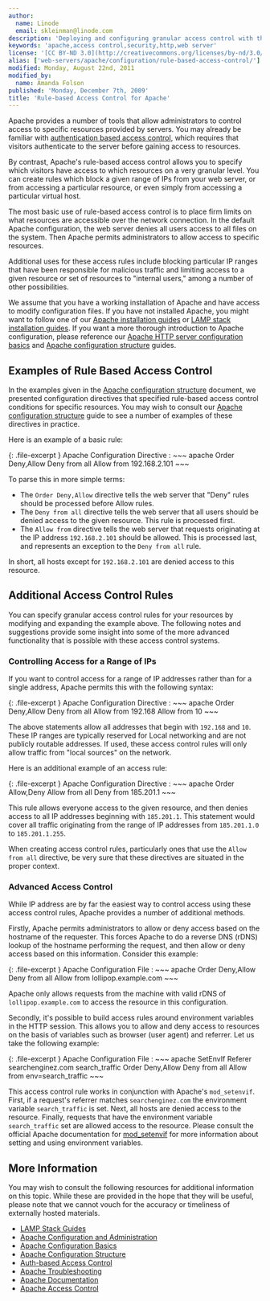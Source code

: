 ```yaml
---
author:
  name: Linode
  email: skleinman@linode.com
description: 'Deploying and configuring granular access control with the Apache web server.'
keywords: 'apache,access control,security,http,web server'
license: '[CC BY-ND 3.0](http://creativecommons.org/licenses/by-nd/3.0/us/)'
alias: ['web-servers/apache/configuration/rule-based-access-control/']
modified: Monday, August 22nd, 2011
modified_by:
  name: Amanda Folson
published: 'Monday, December 7th, 2009'
title: 'Rule-based Access Control for Apache'
---
```


Apache provides a number of tools that allow administrators to control access to specific resources provided by servers. You may already be familiar with [authentication based access control](/docs/web-servers/apache/configuration/http-authentication), which requires that visitors authenticate to the server before gaining access to resources.

By contrast, Apache's rule-based access control allows you to specify which visitors have access to which resources on a very granular level. You can create rules which block a given range of IPs from your web server, or from accessing a particular resource, or even simply from accessing a particular virtual host.

The most basic use of rule-based access control is to place firm limits on what resources are accessible over the network connection. In the default Apache configuration, the web server denies all users access to all files on the system. Then Apache permits administrators to allow access to specific resources.

Additional uses for these access rules include blocking particular IP ranges that have been responsible for malicious traffic and limiting access to a given resource or set of resources to "internal users," among a number of other possibilities.

We assume that you have a working installation of Apache and have access to modify configuration files. If you have not installed Apache, you might want to follow one of our [Apache installation guides](/docs/web-servers/apache/) or [LAMP stack installation guides](/docs/lamp-guides/). If you want a more thorough introduction to Apache configuration, please reference our [Apache HTTP server configuration basics](/docs/web-servers/apache/configuration/configuration-basics) and [Apache configuration structure](/docs/web-servers/apache/configuration/configuration-structure) guides.

Examples of Rule Based Access Control
-------------------------------------

In the examples given in the [Apache configuration structure](/docs/web-servers/apache/configuration/configuration-structure) document, we presented configuration directives that specified rule-based access control conditions for specific resources. You may wish to consult our [Apache configuration structure](/docs/web-servers/apache/configuration/configuration-structure) guide to see a number of examples of these directives in practice.

Here is an example of a basic rule:

{: .file-excerpt }
Apache Configuration Directive
:   ~~~ apache
    Order Deny,Allow
    Deny from all
    Allow from 192.168.2.101
    ~~~

To parse this in more simple terms:

-   The `Order Deny,Allow` directive tells the web server that "Deny" rules should be processed before Allow rules.
-   The `Deny from all` directive tells the web server that all users should be denied access to the given resource. This rule is processed first.
-   The `Allow from` directive tells the web server that requests originating at the IP address `192.168.2.101` should be allowed. This is processed last, and represents an exception to the `Deny from all` rule.

In short, all hosts except for `192.168.2.101` are denied access to this resource.

Additional Access Control Rules
-------------------------------

You can specify granular access control rules for your resources by modifying and expanding the example above. The following notes and suggestions provide some insight into some of the more advanced functionality that is possible with these access control systems.

### Controlling Access for a Range of IPs

If you want to control access for a range of IP addresses rather than for a single address, Apache permits this with the following syntax:

{: .file-excerpt }
Apache Configuration Directive
:   ~~~ apache
    Order Deny,Allow
    Deny from all
    Allow from 192.168
    Allow from 10
    ~~~

The above statements allow all addresses that begin with `192.168` and `10`. These IP ranges are typically reserved for Local networking and are not publicly routable addresses. If used, these access control rules will only allow traffic from "local sources" on the network.

Here is an additional example of an access rule:

{: .file-excerpt }
Apache Configuration Directive
:   ~~~ apache
    Order Allow,Deny
    Allow from all
    Deny from 185.201.1
    ~~~

This rule allows everyone access to the given resource, and then denies access to all IP addresses beginning with `185.201.1`. This statement would cover all traffic originating from the range of IP addresses from `185.201.1.0` to `185.201.1.255`.

When creating access control rules, particularly ones that use the `Allow from all` directive, be very sure that these directives are situated in the proper context.

### Advanced Access Control

While IP address are by far the easiest way to control access using these access control rules, Apache provides a number of additional methods.

Firstly, Apache permits administrators to allow or deny access based on the hostname of the requester. This forces Apache to do a reverse DNS (rDNS) lookup of the hostname performing the request, and then allow or deny access based on this information. Consider this example:

{: .file-excerpt }
Apache Configuration File
:   ~~~ apache
    Order Deny,Allow
    Deny from all
    Allow from lollipop.example.com
    ~~~

Apache only allows requests from the machine with valid rDNS of `lollipop.example.com` to access the resource in this configuration.

Secondly, it's possible to build access rules around environment variables in the HTTP session. This allows you to allow and deny access to resources on the basis of variables such as browser (user agent) and referrer. Let us take the following example:

{: .file-excerpt }
Apache Configuration File
:   ~~~ apache
    SetEnvIf Referer searchenginez.com search_traffic
    Order Deny,Allow
    Deny from all
    Allow from env=search_traffic
    ~~~

This access control rule works in conjunction with Apache's `mod_setenvif`. First, if a request's referrer matches `searchenginez.com` the environment variable `search_traffic` is set. Next, all hosts are denied access to the resource. Finally, requests that have the environment variable `search_traffic` set are allowed access to the resource. Please consult the official Apache documentation for [mod\_setenvif](http://httpd.apache.org/docs/2.2/mod/mod_setenvif.html) for more information about setting and using environment variables.

More Information
----------------

You may wish to consult the following resources for additional information on this topic. While these are provided in the hope that they will be useful, please note that we cannot vouch for the accuracy or timeliness of externally hosted materials.

- [LAMP Stack Guides](/docs/lamp-guides/)
- [Apache Configuration and Administration](/docs/web-servers/apache/)
- [Apache Configuration Basics](/docs/web-servers/apache/configuration/configuration-basics)
- [Apache Configuration Structure](/docs/web-servers/apache/configuration/configuration-structure)
- [Auth-based Access Control](/docs/web-servers/apache/configuration/http-authentication)
- [Apache Troubleshooting](/docs/web-servers/apache/troubleshooting/)
- [Apache Documentation](http://httpd.apache.org/docs/2.2/sections.html)
- [Apache Access Control](http://httpd.apache.org/docs/2.0/mod/mod_access.html#allow)



